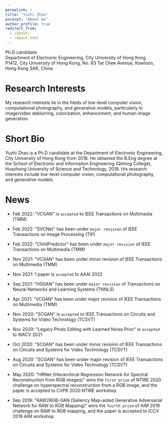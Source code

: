 ```yaml
---
permalink: /
title: "Yuzhi Zhao"
excerpt: "About me"
author_profile: true
redirect_from: 
  - /about/
  - /about.html
---
```


Ph.D candidate <br>
Department of Electronic Engineering, City University of Hong Kong <br>
P1412, City University of Hong Kong, No. 83 Tat Chee Avenue, Kowloon, Hong Kong SAR, China

**Research Interests**
======
My research interests lie in the fields of low-level computer vision, computational photography, and generative models, particularly in image/video deblurring, colorization, enhancement, and human image generation. 

**Short Bio**
======
Yuzhi Zhao is a Ph.D candidate at the Department of Electronic Engineering, City University of Hong Kong from 2018. He obtained the B.Eng degree at the School of Electronic and Information Engineering (Qiming College), Huazhong University of Science and Technology, 2018. His research interests include low-level computer vision, computational photography, and generative models.

**News**
======
- Feb 2022: "VCGAN" is `accepted` to IEEE Transactions on Multimedia (TMM)

- Feb 2022: "SVCNet" has been under `major revision` of IEEE Transactions on Image Processing (TIP)

- Feb 2022: "ChildPredictor" has been under `major revision` of IEEE Transactions on Multimedia (TMM)

- Nov 2021: "VCGAN" has been under minor revision of IEEE Transactions on Multimedia (TMM)

- Nov 2021: 1 paper is `accepted` to AAAI 2022

- Sep 2021: "HSGAN" has been under `major revision` of Transactions on Neural Networks and Learning Systems (TNNLS)

- Apr 2021: "VCGAN" has been under major revision of IEEE Transactions on Multimedia (TMM)

- Nov 2020: "SCGAN" is `accepted` to IEEE Transactions on Circuits and Systems for Video Technology (TCSVT)

- Nov 2020: "Legacy Photo Editing with Learned Noise Prior" is `accepted` to WACV 2021

- Oct 2020: "SCGAN" has been under minor revision of IEEE Transactions on Circuits and Systems for Video Technology (TCSVT)

- Aug 2020: "SCGAN" has been under major revision of IEEE Transactions on Circuits and Systems for Video Technology (TCSVT)

- May 2020: "HRNet (Hierarchical Regression Network for Spectral Reconstruction from RGB images)" wins the `first prize` of NTIRE 2020 challenge on hyperspectral reconstruction from a RGB image, and the paper is accepted to CVPR 2020 NTIRE workshop

- Sep 2019: "RAW2RGB-GAN (Saliency Map-aided Generative Adversarial Network for RAW to RGB Mapping)" wins the `fourth prize` of AIM 2019 challenge on RAW to RGB mapping, and the paper is accepted to ICCV 2019 AIM workshop
